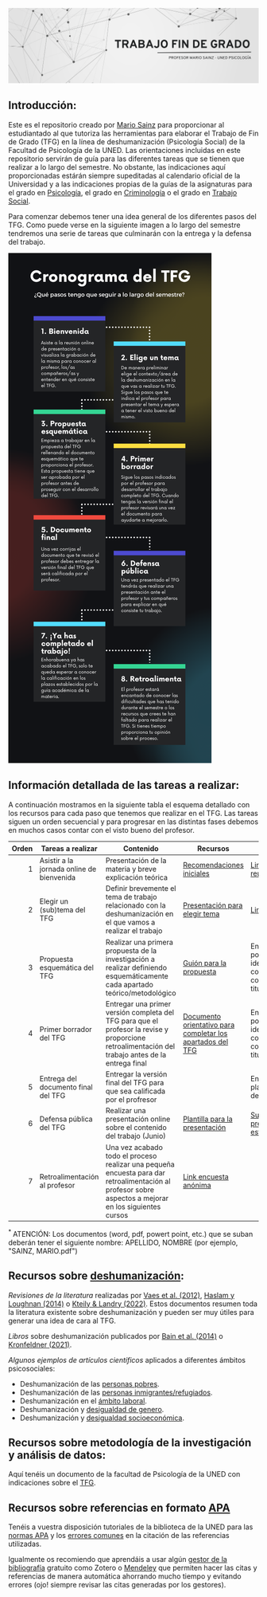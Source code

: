 ![](https://raw.githubusercontent.com/mariosainzmartinez/TFG/main/Bannertfg.png)

## Introducción:

Este es el repositorio creado por [Mario Sainz](https://www.uned.es/universidad/docentes/psicologia/mario-sainz-martinez.html#introduccion) para proporcionar al estudiantado al que tutoriza las herramientas para elaborar el Trabajo de Fin de Grado (TFG) en la línea de deshumanización (Psicología Social) de la Facultad de Psicología de la UNED. Las orientaciones incluidas en este repositorio servirán de guía para las diferentes tareas que se tienen que realizar a lo largo del semestre. No obstante, las indicaciones aquí proporcionadas estárán siempre supeditadas al calendario oficial de la Universidad y a las indicaciones propias de la guías de la asignaturas para el grado en [Psicología](https://portal.uned.es/portal/page?_pageid=93,71763119&_dad=portal&_schema=PORTAL&idAsignatura=62014260), el grado en [Criminología](https://portal.uned.es/portal/page?_pageid=93,71763119&_dad=portal&_schema=PORTAL&idAsignatura=66044140) o el grado en [Trabajo Social](https://portal.uned.es/portal/page?_pageid=93,71763119&_dad=portal&_schema=PORTAL&idAsignatura=66034041).

Para comenzar debemos tener una idea general de los diferentes pasos del TFG. Como puede verse en la siguiente imagen a lo largo del semestre tendremos una serie de tareas que culminarán con la entrega y la defensa del trabajo.

![](https://raw.githubusercontent.com/mariosainzmartinez/TFG/main/Infografi%CC%81a%20pasos%20TFG.png)

## Información detallada de las tareas a realizar:

A continuación mostramos en la siguiente tabla el esquema detallado con los recursos para cada paso que tenemos que realizar en el TFG. Las tareas siguen un orden secuencial y para progresar en las distintas fases debemos en muchos casos contar con el visto bueno del profesor.

| Orden | Tareas a realizar | Contenido | Recursos | Entrega <sup> * </sup> |
|-----:|---------------|---------------|---------------| ---------------|
|     1| Asistir a la jornada online de bienvenida | Presentación de la materia y breve explicación teórica | [Recomendaciones iniciales](documentos)| [Link reunión/grabación](https://teams.microsoft.com/l/meetup-join/19%3ameeting_YzMyYjIxYTQtYWIwNi00NWJkLWFjNWEtZGQ3NWRhYjBiNzg3%40thread.v2/0?context=%7b%22Tid%22%3a%22b5587048-a070-43ad-b654-20a31e9b2d99%22%2c%22Oid%22%3a%22fbd5930f-ea46-45f2-aba6-533584de5139%22%7d)
|     2| Elegir un (sub)tema del TFG | Definir brevemente el tema de trabajo relacionado con la deshumanización en el que vamos a realizar el trabajo | [Presentación para elegir tema](https://drive.google.com/file/d/1Ck_NDNAWdut_MOjGdF_q6AHWhFhsU-pZ/view?usp=drive_link)|[Link entrega](https://forms.office.com/Pages/DesignPage.aspx#FormId=SHBYtXCgrUO2VCCjHpstmQ-T1ftG6vJFq6ZTNYTeUTlUQzRVTzVWMVRCVzQ0RDAzVU8wN0JHQkhFSC4u)
|     3| Propuesta esquemática del TFG  | Realizar una primera propuesta de la investigación a realizar definiendo esquemáticamente cada apartado teórico/metodológico| [Guión para la propuesta](https://unedo365-my.sharepoint.com/:w:/g/personal/msainz_psi_uned_es/ERzLsBMs7mhClJBLJBKVXCgB4b0WUYW2ZOoOnByWAY1Xfw?e=02y4qM)|Enviar documento por [correo UNED](msainz@psi.uned.es) identificándose con el nombre completo y la titulación
|     4| Primer borrador del TFG  | Entregar una primer versión completa del TFG para que el profesor la revise y proporcione retroalimentación del trabajo antes de la entrega final| [Documento orientativo para completar los apartados del TFG](https://unedo365-my.sharepoint.com/:w:/g/personal/msainz_psi_uned_es/EYg00kIlEdxHiZgjN5kI2gEBulq_khwohFMzgF1R9g_nVg?e=JKWxz1) | Enviar documento por [correo UNED](msainz@psi.uned.es) identificándose con el nombre completo y la titulación 
|     5| Entrega del documento final del TFG  | Entregar la versión final del TFG para que sea calificada por el profresor|| Entrega por la plataforma virtual del curso
|     6| Defensa pública del TFG  |Realizar una presentación online sobre el contenido del trabajo (Junio)| [Plantilla para la presentación](https://unedo365-my.sharepoint.com/:p:/g/personal/msainz_psi_uned_es/ERJV0QZTmR5JvvKTSIoO3EMB4ZOrBfGMhogIAr0FGyetag?e=RXkTY1) | [Subir la presentación a esta carpeta](https://unedo365-my.sharepoint.com/:f:/g/personal/msainz_psi_uned_es/EgNPQ_QE0uVEoKcNk0jBS9oBnb8Ik65L1y9GF40WAuVLlg?e=KdexEP)
|     7| Retroalimentación al profesor  |Una vez acabado todo el proceso realizar una pequeña encuesta para dar retroalimentación al profesor sobre aspectos a mejorar en los siguientes cursos| [Link encuesta anónima](https://eu.qualtrics.com/jfe/form/SV_9M6ji7FQNRccA3c)

<sup> * </sup> ATENCIÓN: Los documentos (word, pdf, powert point, etc.) que se suban deberán tener el siguiente nombre: APELLIDO, NOMBRE (por ejemplo, "SAINZ, MARIO.pdf")

## Recursos sobre [deshumanización](https://www.youtube.com/watch?v=QuNbNNqtMvs):

_Revisiones de la literatura_ realizadas por [Vaes et al. (2012)](https://www.tandfonline.com/doi/abs/10.1080/10463283.2012.665250), [Haslam y Loughnan (2014)](https://www.annualreviews.org/doi/abs/10.1146/annurev-psych-010213-115045) o [Kteily & Landry (2022)](https://www.cell.com/trends/cognitive-sciences/fulltext/S1364-6613(21)00311-9). Estos documentos resumen toda la literatura existente sobre deshumanización y pueden ser muy útiles para generar una idea de cara al TFG.

_Libros_ sobre deshumanización publicados por [Bain et al. (2014)](https://www.routledge.com/Humanness-and-Dehumanization/Bain-Vaes-Leyens/p/book/9781848726901) o [Kronfeldner (2021)](https://www.routledge.com/The-Routledge-Handbook-of-Dehumanization/Kronfeldner/p/book/9780367637132).

_Algunos ejemplos de artículos científicos_ aplicados a diferentes ámbitos psicosociales:
- Deshumanización de las [personas pobres](https://rips-irsp.com/articles/10.5334/irsp.414).
- Deshumanización de las [personas inmigrantes/refugiados](https://www.ncbi.nlm.nih.gov/pmc/articles/PMC8496814/).
- Deshumanización en el [ámbito laboral](https://onlinelibrary.wiley.com/doi/10.1002/ejsp.2944).
- Deshumanización y [desigualdad de genero](https://www.cambridge.org/core/journals/journal-of-experimental-political-science/article/abs/objectified-and-dehumanized-does-objectification-impact-perceptions-of-women-political-candidates/CFCFDF545650E27F4FD866336F7E0C26).
- Deshumanización y [desigualdad socioeconómica](https://www.tandfonline.com/doi/full/10.1080/00224545.2022.2157699).

## Recursos sobre metodología de la investigación y análisis de datos:

Aquí tenéis un documento de la facultad de Psicología de la UNED con indicaciones sobre el [TFG](https://unedo365-my.sharepoint.com/:b:/g/personal/msainz_psi_uned_es/EX4_Pg44MhdNhxodN4nc_WMBOkCs0aVU4A1-KLsRttmgRQ?e=SaWWKn).

## Recursos sobre referencias en formato [APA](https://normas-apa.org/) 

Tenéis a vuestra disposición tutoriales de la biblioteca de la UNED para las [normas APA](https://www.youtube.com/watch?v=gTURFhZkoIs) y los [errores comunes](https://www.youtube.com/watch?v=Hxagy2iZDng) en la citación de las referencias utilizadas.

Igualmente os recomiendo que aprendáis a usar algún [gestor de la bibliografía](https://www.youtube.com/watch?v=4CaVpuyFeB4) gratuito como Zotero o [Mendeley](https://www.youtube.com/watch?v=mLkO-aYzvx8) que permiten hacer las citas y referencias de manera automática ahorrando mucho tiempo y evitando errores (ojo! siempre revisar las citas generadas por los gestores).




